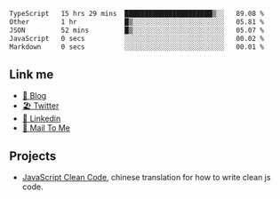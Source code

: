 <!--START_SECTION:waka-->

```txt
TypeScript   15 hrs 29 mins  ██████████████████████▒░░   89.08 %
Other        1 hr            █▒░░░░░░░░░░░░░░░░░░░░░░░   05.81 %
JSON         52 mins         █▒░░░░░░░░░░░░░░░░░░░░░░░   05.07 %
JavaScript   0 secs          ░░░░░░░░░░░░░░░░░░░░░░░░░   00.02 %
Markdown     0 secs          ░░░░░░░░░░░░░░░░░░░░░░░░░   00.01 %
```

<!--END_SECTION:waka-->

## Link me

- [📕 Blog](https://chris-yu.vercel.app/)
- [🏖️ Twitter](https://twitter.com/yuetong3yu)
- [🧳 Linkedin](https://www.linkedin.com/in/yuetong3yu)
- [📧 Mail To Me](mailto:yuetong3yu@gmail.com)


## Projects 

- [JavaScript Clean Code](https://js-clean-code-cn.vercel.app/), chinese translation for how to write clean js code.
